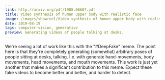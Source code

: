 ```yaml
---
link: http://arxiv.org/pdf/1908.06607.pdf
title: Video synthesis of human upper body with realistic face
image: /images/showreel/Video synthesis of human upper body with realistic face.jpg
date: 2019-08-19
tags: computer-vision, generative
preview: Generating videos of people talking at desks.
---
```


We're seeing a lot of work like this with the "#DeepFake" meme. The point here
is that they're completely generating (somewhat) arbitrary poses of people
sitting at desks, talking. I.e. with generate hand-movements, body movements,
head movements, and mouth movements. This work is just yet another that makes
a significant contribution to this meme. Expect these fake videos to become
better and better, and harder to detect.
